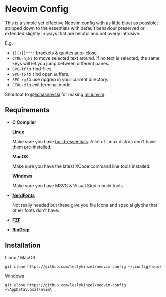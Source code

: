 # Neovim Config

This is a simple yet effective Neovim config with as little 
bloat as possible; stripped down to the essentials with default 
behaviour preserved or extended slightly in ways that are helpful 
and not overly intrusive.

E.g.

- `{}()[]""''` brackets & quotes auto-close.
- `CTRL-hjkl` to move selected text around. If no text is selected, the same keys will let you jump between different panes.
- `SPC-ff` to `f`ind `f`iles.
- `SPC-fb` to `f`ind open `b`uffers.
- `SPC-rg` to use ripgrep in your current directory.
- `CTRL-d` to exit terminal mode.

Shoutout to [@echasnovski](https://github.com/echasnovski) for making [mini.nvim](github.com/echasnovski/mini.nvim).

## Requirements

- **C Compiler**

    **Linux**

    Make sure you have [build-essentials](https://linuxize.com/post/how-to-install-gcc-on-ubuntu-20-04/). 
    A lot of Linux distros don't have them pre-installed. 

    **MacOS**

    Make sure you have the latest XCode command line tools installed.

    **Windows**

    Make sure you have MSVC & Visual Studio build tools.

- [**NerdFonts**](https://www.nerdfonts.com/)

    Not really needed but these give you file icons and special glyphs that other fonts don't have.

- [**FZF**](https://github.com/junegunn/fzf)

- [**RipGrep**](https://github.com/BurntSushi/ripgrep)

## Installation

Linux / MacOS
```
git clone https://github.com/leslykinzel/neovim-config ~/.config/nvim/
```

Windows
```
git clone https://github.com/leslykinzel/neovim-config ~\AppData\Local\nvim\
```
